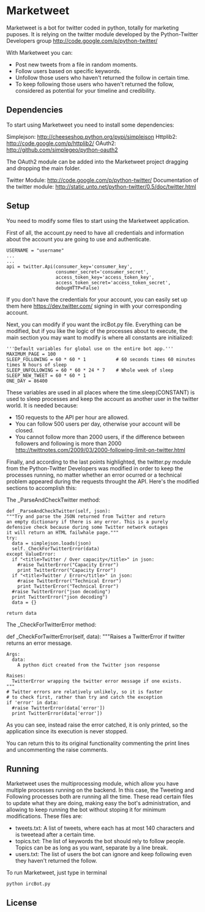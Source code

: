 Marketweet
====================
Marketweet is a bot for twitter coded in python, totally for marketing puposes. It is relying on the twitter module developed by the Python-Twitter Developers group http://code.google.com/p/python-twitter/ 

With Marketweet you can:

* Post new tweets from a file in random moments. 
* Follow users based on specific keywords.
* Unfollow those users who haven't returned the follow in certain time.
* To keep following those users who haven't returned the follow, considered as potential for your timeline and credibility. 

Dependencies
---------------------
To start using Marketweet you need to install some dependencies: 

Simplejson: http://cheeseshop.python.org/pypi/simplejson 
Httplib2: http://code.google.com/p/httplib2/ 
OAuth2: http://github.com/simplegeo/python-oauth2

The OAuth2 module can be added into the Marketweet project dragging and dropping the main folder. 

Twitter Module: http://code.google.com/p/python-twitter/
Documentation of the twitter module: http://static.unto.net/python-twitter/0.5/doc/twitter.html

Setup
---------------------
You need to modify some files to start using the Marketweet application.

First of all, the account.py need to have all credentials and information about the account you are going to use and authenticate.

    USERNAME = "username"
    ...
    ...
    api = twitter.Api(consumer_key='consumer_key', 
                      consumer_secret='consumer_secret', 
                      access_token_key='access_token_key',
                      access_token_secret='access_token_secret', 
                      debugHTTP=False)
                                        
If you don't have the credentials for your account, you can easily set up them here https://dev.twitter.com/ signing in with your corresponding account.

Next, you can modify if you want the ircBot.py file. Everything can be modified, but if you like the logic of the processes about to execute, the main section you may want to modify is where all constants are initialized:

    '''Default variables for global use on the entire bot app.'''
    MAXIMUM_PAGE = 100
    SLEEP_FOLLOWING = 60 * 60 * 1           # 60 seconds times 60 minutes times N hours of sleep
    SLEEP_UNFOLLOWING = 60 * 60 * 24 * 7    # Whole week of sleep
    SLEEP_NEW_TWEET = 60 * 60 * 1 
    ONE_DAY = 86400
    
These variables are used in all places where the time.sleep(CONSTANT) is used to sleep processes and keep the account as another user in the twitter world. It is needed because:

* 150 requests to the API per hour are allowed.
* You can follow 500 users per day, otherwise your account will be closed.
* You cannot follow more than 2000 users, if the difference between followers and following is more than 2000 http://twittnotes.com/2009/03/2000-following-limit-on-twitter.html 

Finally, and according to the last points highlighted, the twitter.py module from the Python-Twitter Developers was modified in order to keep the processes running, no matter whether an error ocurred or a technical problem appeared during the requests throught the API. Here's the modified sections to accomplish this:

The  _ParseAndCheckTwitter method:

    def _ParseAndCheckTwitter(self, json):
    """Try and parse the JSON returned from Twitter and return
    an empty dictionary if there is any error. This is a purely
    defensive check because during some Twitter network outages
    it will return an HTML failwhale page."""
    try:
      data = simplejson.loads(json)
      self._CheckForTwitterError(data)
    except ValueError:
      if "<title>Twitter / Over capacity</title>" in json:
        #raise TwitterError("Capacity Error")
        print TwitterError("Capacity Error")
      if "<title>Twitter / Error</title>" in json:
        #raise TwitterError("Technical Error")
        print TwitterError("Technical Error")
      #raise TwitterError("json decoding")
      print TwitterError("json decoding")
      data = {}

    return data
    
The _CheckForTwitterError method:

  def _CheckForTwitterError(self, data):
    """Raises a TwitterError if twitter returns an error message.

    Args:
      data:
        A python dict created from the Twitter json response

    Raises:
      TwitterError wrapping the twitter error message if one exists.
    """
    # Twitter errors are relatively unlikely, so it is faster
    # to check first, rather than try and catch the exception
    if 'error' in data:
      #raise TwitterError(data['error'])
      print TwitterError(data['error'])
      
As you can see, instead raise the error catched, it is only printed, so the application since its execution is never stopped. 

You can return this to its original functionality commenting the print lines and uncommenting the raise comments. 

Running
---------------------
Marketweet uses the multiprocessing module, which allow you have multiple processes running on the backend. In this case, the Tweeting and Following processes both are running all the time. These read certain files to update what they are doing, making easy the bot's administration, and allowing to keep running the bot without stoping it for minimum modifications. These files are:

* tweets.txt: A list of tweets, where each has at most 140 characters and is tweetead after a certain time.
* topics.txt: The list of keywords the bot should rely to follow people. Topics can be as long as you want, separate by a line break. 
* users.txt: The list of users the bot can ignore and keep following even they haven't returned the follow. 

To run Marketweet, just type in terminal

    python ircBot.py

License
---------------------

